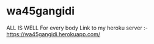 # wa45gangidi
ALL IS WELL For every body
Link to my heroku server :- <https://wa45gangidi.herokuapp.com/>
